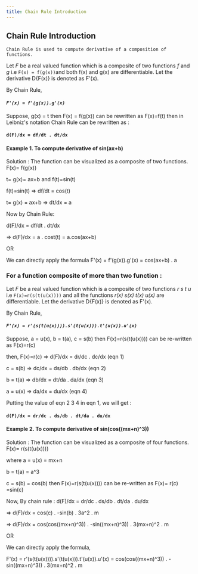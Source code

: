 ```yaml
---
title: Chain Rule Introduction
---
```

## Chain Rule Introduction

`Chain Rule is used to compute derivative of a composition of functions.`

Let _F_ be a real valued function which is a composite of two functions _f_ and _g_  i.e `F(x) = f(g(x))`and both f(x) and g(x) are differentiable.
Let the derivative D{F(x)} is denoted as F'(x).

By Chain Rule, 
#### _`F'(x) = f'(g(x)).g'(x)`_

Suppose, g(x) = t then F(x) = f(g(x)) can be rewritten as F(x)=f(t)
then in Leibniz's notation Chain Rule can be rewritten as : 
#### `d(F)/dx = df/dt . dt/dx`



#### Example 1.   To compute derivative of sin(ax+b)

Solution : The function can be visualized as a composite of two functions. F(x)= f(g(x))

t= g(x)= ax+b  and f(t)=sin(t)

f(t)=sin(t) => df/dt = cos(t)

t= g(x) = ax+b => dt/dx = a

Now by Chain Rule: 

d(F)/dx = df/dt . dt/dx

=> d(F)/dx = a . cost(t) = a.cos(ax+b)

OR 

We can directly apply the formula F'(x) = f'(g(x)).g'(x) = cos(ax+b) . a


### For a function composite of more than two function :

Let _F_ be a real valued function which is a composite of two functions _r s t u_  i.e `F(x)=r(s(t(u(x))))` and all the functions _r(x) s(x) t(x) u(x)_ are differentiable.
Let the derivative D{F(x)} is denoted as F'(x).

By Chain Rule, 
#### _`F'(x) = r'(s(t(u(x)))).s'(t(u(x))).t'(u(x)).u'(x)`_

Suppose, a = u(x), b = t(a), c = s(b) then F(x)=r(s(t(u(x)))) can be re-written as F(x)=r(c) 

then, F(x)=r(c) => d(F)/dx = dr/dc . dc/dx                 (eqn 1)

c = s(b) => dc/dx = ds/db . db/dx                          (eqn 2)

b = t(a) => db/dx = dt/da . da/dx                          (eqn 3)

a = u(x) => da/dx = du/dx                                  (eqn 4)

Putting the value of eqn 2 3 4 in eqn 1, we will get :

#### `d(F)/dx = dr/dc . ds/db . dt/da . du/dx`


#### Example 2.   To compute derivative of sin(cos((mx+n)^3))

Solution : The function can be visualized as a composite of four functions. F(x)= r(s(t(u(x))))

where a = u(x) = mx+n

b = t(a) = a^3 

c = s(b) = cos(b) then F(x)=r(s(t(u(x)))) can be re-written as F(x)= r(c) =sin(c) 

Now, By chain rule :
d(F)/dx = dr/dc . ds/db . dt/da . du/dx

=> d(F)/dx = cos(c) . -sin(b) . 3a^2 . m

=> d(F)/dx = cos(cos((mx+n)^3)) . -sin((mx+n)^3)) . 3(mx+n)^2 . m

OR 

We can directly apply the formula, 

F'(x) = r'(s(t(u(x)))).s'(t(u(x))).t'(u(x)).u'(x) = cos(cos((mx+n)^3)) . -sin((mx+n)^3)) . 3(mx+n)^2 . m
